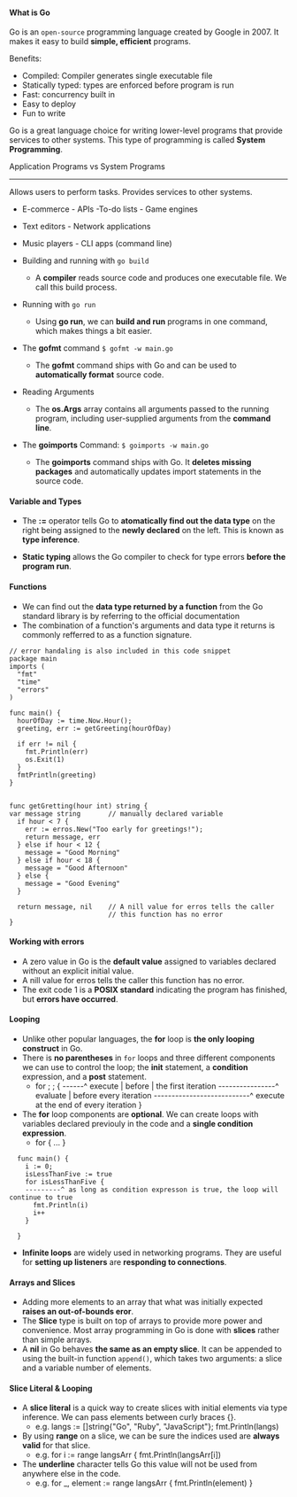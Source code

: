 #### What is Go
Go is an `open-source` programming language created by Google in 2007. It makes it easy to build **simple, efficient** programs.

Benefits:
- Compiled: Compiler generates single executable file
- Statically typed: types are enforced before program is run
- Fast: concurrency built in
- Easy to deploy
- Fun to write

Go is a great language choice for writing lower-level programs that provide services to other systems.
This type of programming is called **System Programming**.

Application Programs             vs           System Programs
--------------------                         -----------------
Allows users to perform tasks.               Provides services to other systems.

- E-commerce                                 - APIs
-To-do lists                                 - Game engines
- Text editors                               - Network applications
- Music players                              - CLI apps (command line)

- Building and running with `go build`
    - A **compiler** reads source code and produces one executable file. We call this build process.
- Running with `go run`
    - Using **go run**, we can **build and run** programs in one command, which makes things a bit easier.
- The **gofmt** command `$ gofmt -w main.go`
    - The **gofmt** command ships with Go and can be used to **automatically format** source code.
- Reading Arguments
    - The **os.Args** array contains all arguments passed to the running program, including user-supplied arguments
    from the **command line**.
- The **goimports** Command: `$ goimports -w main.go`
    - The **goimports** command ships with Go. It **deletes missing packages** and automatically updates import
     statements in the source code.

#### Variable and Types
- The **:=** operator tells Go to **atomatically find out the data type** on the right being assigned to the **newly declared**
on the left. This is known as **type inference**.

- **Static typing** allows the Go compiler to check for type errors **before the program run**.

#### Functions
- We can find out the **data type returned by a function** from the Go standard library is by referring to the official documentation
- The combination of a function's arguments and data type it returns is commonly refferred to as a function signature.

```
// error handaling is also included in this code snippet
package main
imports (
  "fmt"
  "time"
  "errors"
)

func main() {
  hourOfDay := time.Now.Hour();
  greeting, err := getGreeting(hourOfDay)

  if err != nil {
    fmt.Println(err)
    os.Exit(1)
  }
  fmtPrintln(greeting)
}


func getGretting(hour int) string {
var message string       // manually declared variable
  if hour < 7 {
    err := erros.New("Too early for greetings!");
    return message, err
  } else if hour < 12 {
    message = "Good Morning"
  } else if hour < 18 {
    message = "Good Afternoon"
  } else {
    message = "Good Evening"
  }

  return message, nil    // A nill value for erros tells the caller
                         // this function has no error
}

```

#### Working with errors
- A zero value in Go is the **default value** assigned to variables declared without an explicit initial value.
- A nill value for erros tells the caller this function has no error.
- The exit code 1 is a **POSIX standard** indicating the program has finished, but **errors have occurred**.

#### Looping
- Unlike other popular languages, the **for** loop is **the only looping construct** in Go.
- There is **no parentheses** in `for` loops and three different components we can use to control the loop; the **init**
 statement, a **condition** expression, and a **post** statement.
  - for <init>; <condition>; <post> {
    ------^ execute | before   | the first iteration
    ----------------^ evaluate | before every iteration
    ---------------------------^ execute at the end of every iteration
  }
- The **for** loop components are **optional**. We can create loops with variables declared previouly in the code and a
  **single condition expression**.
  - for <condition> {
    ...
  }
```
  func main() {
    i := 0;
    isLessThanFive := true
    for isLessThanFive {
    ---------^ as long as condition expresson is true, the loop will continue to true
      fmt.Println(i)
      i++
    }

  }
```
- **Infinite loops** are widely used in networking programs. They are useful for **setting up listeners** are
  **responding to connections**.

#### Arrays and Slices
- Adding more elements to an array that what was initially expected **raises an out-of-bounds eror**.
- The **Slice** type is built on top of arrays to provide more power and convenience. Most array programming in Go is
  done with **slices** rather than simple arrays.
- A **nil** in Go behaves **the same as an empty slice**. It can be appended to using the built-in function `append()`,
  which takes two arguments: a slice and a variable number of elements.

#### Slice Literal & Looping
- A **slice literal** is a quick way to create slices with initial elements via type inference. We can pass elements
  between curly braces {}.
  - e.g. langs := []string{"Go", "Ruby", "JavaScript"};
         fmt.Println(langs)
- By using **range** on a slice, we can be sure the indices used are **always valid** for that slice.
  - e.g. for i := range langsArr {
    fmt.Println(langsArr[i])
- The **underline** character tells Go this value will not be used from anywhere else in the code.
  - e.g. for _, element := range langsArr {
      fmt.Println(element)
  }





















